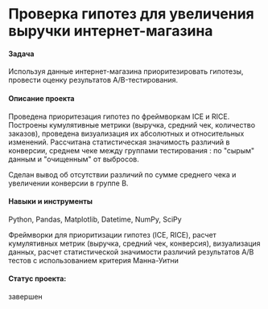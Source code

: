 # Проверка гипотез для увеличения выручки интернет-магазина
#### Задача

Используя данные интернет-магазина приоритезировать гипотезы, провести оценку результатов A/B-тестирования.

#### Описание проекта

Проведена приоритезация гипотез по фреймворкам ICE и RICE. Построены кумулятивные метрики (выручка, средний чек, количество заказов), проведена визуализация их абсолютных и относительных изменений. Рассчитана статистическая значимость различий в конверсии, среднем чеке между группами тестирования : по "сырым" данным и "очищенным" от выбросов.

Сделан вывод об отсутствии различий по сумме среднего чека и увеличении конверсии в группе В.

#### Навыки и инструменты

Python, Pandas, Matplotlib, Datetime, NumPy, SciPy

Фреймворки для приоритизации гипотез (ICE, RICE), расчет кумулятивных метрик (выручка, средний чек, конверсия), визуализация данных, расчет статистической значимости различий результатов А/В тестов с использованием критерия Манна-Уитни

#### Статус проекта: 
завершен
